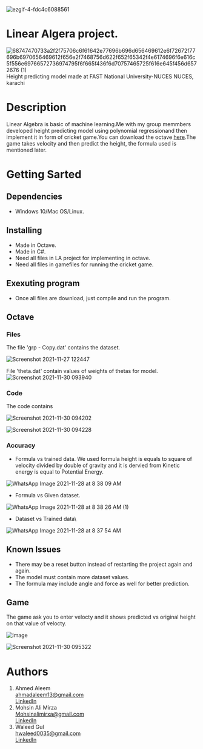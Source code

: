 ![ezgif-4-fdc4c6088561](https://user-images.githubusercontent.com/84980384/143990691-ea896efc-3b30-462b-b21d-d88debb16e2a.gif)

# Linear Algera project.

![68747470733a2f2f75706c6f61642e77696b696d656469612e6f72672f77696b6970656469612f656e2f7468756d622f652f65342f4e6174696f6e616c5f556e69766572736974795f6f665f436f6d70757465725f616e645f456d6572676 (1)](https://user-images.githubusercontent.com/84980384/142883094-f0749c11-8373-4c7a-9e07-b94648ab14b5.png)\
                 Height predicting model made at FAST National University-NUCES NUCES, karachi
# Description
Linear Algebra is basic of machine learning.Me with my group memmbers developed height predicting model using polynomial regressionand then implement it in form of cricket game.You can download the octave [​here​](https://www.gnu.org/software/octave/download).The game takes velocity and then predict the height, the formula used is mentioned later.

# Getting Sarted
## Dependencies ##
* Windows 10/Mac OS/Linux.

## Installing ##
* Made in Octave.
* Made in C#.
* Need all files in LA project for implementing in octave.
* Need all files in gamefiles for running the cricket game.
## Exexuting program ##
* Once all files are download, just compile and run the program.
## Octave ##
### Files  ###
The file 'grp - Copy.dat' contains the dataset.

![Screenshot 2021-11-27 122447](https://user-images.githubusercontent.com/84980384/143986600-ae1980ec-9871-475a-a461-83f3705bef0d.png)

 File 'theta.dat' contain values of weights of thetas for model.
![Screenshot 2021-11-30 093940](https://user-images.githubusercontent.com/84980384/143986649-9405f76f-cb7c-4351-be72-3f13164b7b01.png)

### Code ###
The code contains

![Screenshot 2021-11-30 094202](https://user-images.githubusercontent.com/84980384/143986912-e24fa362-7d79-47b7-9aa0-398f8174541e.png)

![Screenshot 2021-11-30 094228](https://user-images.githubusercontent.com/84980384/143986883-dd6a008c-f9ba-4c11-8569-2f99bedb8f23.png)

### Accuracy  ###
*  Formula vs trained data\.
We used formula height is equals to square of velocity divided by double of gravity and it is dervied from Kinetic energy is equal to Potential Energy.

![WhatsApp Image 2021-11-28 at 8 38 09 AM](https://user-images.githubusercontent.com/84980384/143987336-2de1d1ba-f633-473b-a782-fca98fb4b03f.jpeg)
*  Formula vs Given dataset\.

![WhatsApp Image 2021-11-28 at 8 38 26 AM (1)](https://user-images.githubusercontent.com/84980384/143987513-f8a052df-ef00-49ab-8363-b838395372a8.jpeg)

* Dataset vs Trained data\

![WhatsApp Image 2021-11-28 at 8 37 54 AM](https://user-images.githubusercontent.com/84980384/143987602-6abf23de-2cb5-4380-8f46-ccb439a48992.jpeg)
## Known Issues ##
* There may be a  reset button instead of restarting the project again and again.
* The model must contain more dataset values.
* The formula may include angle and force as well for better prediction. 
## Game ##
The game ask you to enter velocty and it shows predicted vs original height on that value of velocty.

![image](https://user-images.githubusercontent.com/84980384/143987941-629857a5-7ec4-49c6-ae26-094f0f5eed58.png)

![Screenshot 2021-11-30 095322](https://user-images.githubusercontent.com/84980384/143987836-9fd84d60-ee8f-4834-ae10-87ffd6467d08.png)
# Authors
1. Ahmed Aleem\
   ahmadaleem13@gmail.com\
   [​LinkedIn​](https://www.linkedin.com/in/ahmad-aleem-45a2251bb/)
2. Mohsin Ali Mirza\
   Mohsinalimirxa@gmail.com\
   [​LinkedIn​](https://www.linkedin.com/in/arham-nasir-365137217//)
 3. ​Waleed Gul<br> 
 ​hwaleed0035@gmail.com<br> 
 ​[​LinkedIn​](https://www.linkedin.com/in/mohsin-ali-mirza-63878620a)

